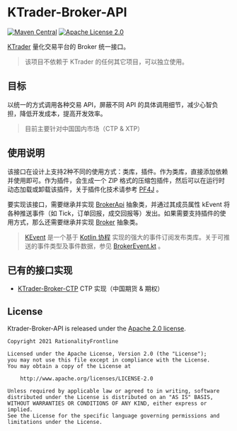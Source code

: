 # KTrader-Broker-API 
[![Maven Central](https://img.shields.io/maven-central/v/org.rationalityfrontline.ktrader/ktrader-broker-api.svg?label=Maven%20Central)](https://search.maven.org/search?q=g:%22org.rationalityfrontline.ktrader%22%20AND%20a:%22ktrader-broker-api%22)
[![Apache License 2.0](https://img.shields.io/github/license/ktrader-tech/ktrader-broker-api)](https://github.com/ktrader-tech/ktrader-broker-api/blob/master/LICENSE)

[KTrader](https://github.com/ktrader-tech/ktrader) 量化交易平台的 Broker 统一接口。
> 该项目不依赖于 KTrader 的任何其它项目，可以独立使用。

## 目标
以统一的方式调用各种交易 API，屏蔽不同 API 的具体调用细节，减少心智负担，降低开发成本，提高开发效率。
> 目前主要针对中国国内市场（CTP & XTP）

## 使用说明
该接口在设计上支持2种不同的使用方式：类库，插件。作为类库，直接添加依赖并使用即可。作为插件，会生成一个 ZIP 格式的压缩包插件，然后可以在运行时动态加载或卸载该插件，关于插件化技术请参考 [PF4J](https://github.com/pf4j/pf4j) 。

要实现该接口，需要继承并实现 [BrokerApi](https://github.com/ktrader-tech/ktrader-broker-api/blob/master/lib/src/main/kotlin/org/rationalityfrontline/ktrader/broker/api/BrokerApi.kt) 抽象类，并通过其成员属性 kEvent
将各种推送事件（如 Tick，订单回报，成交回报等）发出。如果需要支持插件的使用方式，那么还需要继承并实现 [Broker](https://github.com/ktrader-tech/ktrader-broker-api/blob/master/lib/src/main/kotlin/org/rationalityfrontline/ktrader/broker/api/Broker.kt) 抽象类。
> [KEvent](https://github.com/RationalityFrontline/kevent) 是一个基于 [Kotlin 协程](https://github.com/Kotlin/kotlinx.coroutines) 实现的强大的事件订阅发布类库。关于可推送的事件类型及事件数据，参见 [BrokerEvent.kt](https://github.com/ktrader-tech/ktrader-broker-api/blob/master/lib/src/main/kotlin/org/rationalityfrontline/ktrader/broker/api/BrokerEvent.kt) 。

## 已有的接口实现
* [KTrader-Broker-CTP](https://github.com/ktrader-tech/ktrader-broker-ctp) CTP 实现（中国期货 & 期权）

## License

Ktrader-Broker-API is released under the [Apache 2.0 license](https://github.com/ktrader-tech/ktrader-broker-api/blob/master/LICENSE).

```
Copyright 2021 RationalityFrontline

Licensed under the Apache License, Version 2.0 (the "License");
you may not use this file except in compliance with the License.
You may obtain a copy of the License at

    http://www.apache.org/licenses/LICENSE-2.0

Unless required by applicable law or agreed to in writing, software
distributed under the License is distributed on an "AS IS" BASIS,
WITHOUT WARRANTIES OR CONDITIONS OF ANY KIND, either express or implied.
See the License for the specific language governing permissions and
limitations under the License.
```